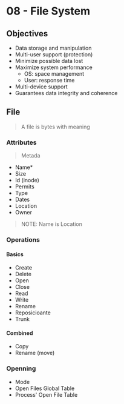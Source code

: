 # 08 - File System

## Objectives

- Data storage and manipulation
- Multi-user support (protection)
- Minimize possible data lost
- Maximize system performance
  - OS: space management
  - User: response time
- Multi-device support
- Guarantees data integrity and coherence

## File

> A file is bytes with meaning

### Attributes

> Metada

- Name*
- Size
- Id (inode)
- Permits
- Type
- Dates
- Location
- Owner

>NOTE: Name is Location

### Operations

#### Basics

- Create
- Delete
- Open
- Close
- Read
- Write
- Rename
- Reposicioante
- Trunk

#### Combined

- Copy
- Rename (move)

### Openning

- Mode
- Open Files Global Table
- Process' Open File Table
